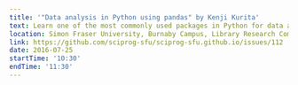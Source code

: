 ```yaml
---
title: '"Data analysis in Python using pandas" by Kenji Kurita'
text: Learn one of the most commonly used packages in Python for data analysis!
location: Simon Fraser University, Burnaby Campus, Library Research Commons
link: https://github.com/sciprog-sfu/sciprog-sfu.github.io/issues/112
date: 2016-07-25
startTime: '10:30'
endTime: '11:30'
---
```

